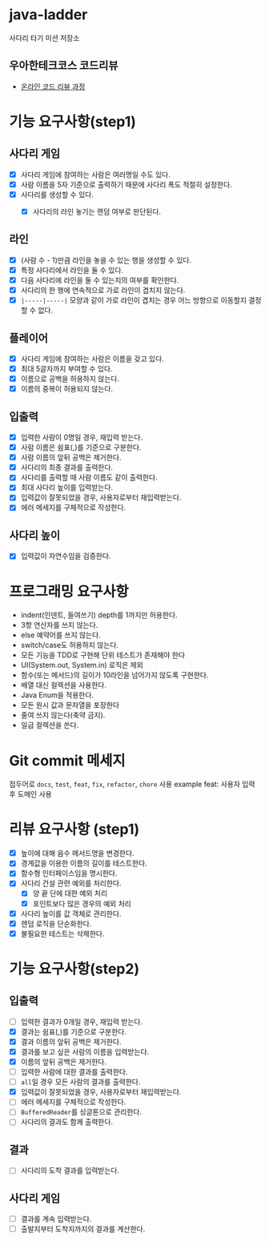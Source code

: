 # java-ladder

사다리 타기 미션 저장소

## 우아한테크코스 코드리뷰

- [온라인 코드 리뷰 과정](https://github.com/woowacourse/woowacourse-docs/blob/master/maincourse/README.md)

# 기능 요구사항(step1)
## 사다리 게임
- [x] 사다리 게임에 참여하는 사람은 여러명일 수도 있다.
- [x] 사람 이름을 5자 기준으로 출력하기 때문에 사다리 폭도 적절히 설정한다.
- [x] 사다리를 생성할 수 있다.
  - [x] 사다리의 라인 놓기는 랜덤 여부로 판단된다.


## 라인
- [x] (사람 수 - 1)만큼 라인을 놓을 수 있는 행을 생성할 수 있다.
- [x] 특정 사다리에서 라인을 둘 수 있다.
- [x] 다음 사다리에 라인을 둘 수 있는지의 여부를 확인한다.
- [x] 사다리의 한 행에 연속적으로 가로 라인이 겹치지 않는다.
- [x] `|-----|-----|` 모양과 같이 가로 라인이 겹치는 경우 어느 방향으로 이동할지 결정할 수 없다.

## 플레이어
- [x] 사다리 게임에 참여하는 사람은 이름을 갖고 있다.
- [x] 최대 5글자까지 부여할 수 있다.
- [x] 이름으로 공백을 허용하지 않는다.
- [x] 이름의 중복이 허용되지 않는다.

## 입출력
- [x] 입력한 사람이 0명일 경우, 재입력 받는다.
- [x] 사람 이름은 쉼표(,)를 기준으로 구분한다.
- [x] 사람 이름의 앞뒤 공백은 제거한다.
 - [x] 사다리의 최종 결과를 출력한다.
- [x] 사다리를 출력할 때 사람 이름도 같이 출력한다.
- [x] 최대 사다리 높이를 입력받는다.
- [x] 입력값이 잘못되었을 경우, 사용자로부터 재입력받는다.
- [x] 에러 메세지를 구체적으로 작성한다.

## 사다리 높이
- [x] 입력값이 자연수임을 검증한다.

# 프로그래밍 요구사항
- indent(인덴트, 들여쓰기) depth를 1까지만 허용한다.
- 3항 연산자를 쓰지 않는다.
- else 예약어를 쓰지 않는다.
- switch/case도 허용하지 않는다.
- 모든 기능을 TDD로 구현해 단위 테스트가 존재해야 한다
- UI(System.out, System.in) 로직은 제외
- 함수(또는 메서드)의 길이가 10라인을 넘어가지 않도록 구현한다.
- 배열 대신 컬렉션을 사용한다.
- Java Enum을 적용한다.
- 모든 원시 값과 문자열을 포장한다
- 줄여 쓰지 않는다(축약 금지).
- 일급 컬렉션을 쓴다.

# Git commit 메세지
접두어로 `docs`, `test`, `feat`, `fix`, `refactor`, `chore` 사용
example feat: 사용자 입력 후 도메인 사용

# 리뷰 요구사항 (step1)
- [x] 높이에 대해 음수 메서드명을 변경한다.
- [x] 경계값을 이용한 이름의 길이를 테스트한다.
- [x] 함수형 인터페이스임을 명시한다.
- [x] 사다리 건설 관련 예외를 처리한다.
  - [x] 양 끝 단에 대한 예외 처리
  - [x] 포인트보다 많은 경우의 예외 처리
- [x] 사다리 높이를 값 객체로 관리한다.
- [x] 렌덤 로직을 단순화한다.
- [x] 불필요한 테스트는 삭제한다.

# 기능 요구사항(step2)
## 입출력
- [ ] 입력한 결과가 0개일 경우, 재입력 받는다.
- [x] 결과는 쉼표(,)를 기준으로 구분한다.
- [x] 결과 이름의 앞뒤 공백은 제거한다.
- [x] 결과를 보고 싶은 사람의 이름을 입력받는다.
- [x] 이름의 앞뒤 공백은 제거한다.
- [ ] 입력한 사람에 대한 결과를 출력한다.
- [ ] `all`일 경우 모든 사람의 결과를 출력한다.
- [x] 입력값이 잘못되었을 경우, 사용자로부터 재입력받는다.
- [ ] 에러 메세지를 구체적으로 작성한다.
- [ ] `BufferedReader`를 싱글톤으로 관리한다.
- [ ] 사다리의 결과도 함께 출력한다.

## 결과
- [ ] 사다리의 도착 결과를 입력받는다.

## 사다리 게임
- [ ] 결과를 계속 입력받는다.
- [ ] 출발지부터 도착지까지의 결과를 계산한다.
